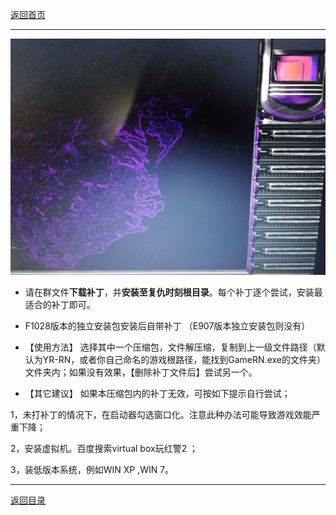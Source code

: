 [返回首页](./Home)

***
 ![](./jiaocheng11.jpg)

- 请在群文件**下载补丁**，并**安装至复仇时刻根目录**。每个补丁逐个尝试，安装最适合的补丁即可。


- F1028版本的独立安装包安装后自带补丁
（E907版本独立安装包则没有）


- 【使用方法】
选择其中一个压缩包，文件解压缩，复制到上一级文件路径（默认为YR-RN，或者你自己命名的游戏根路径，能找到GameRN.exe的文件夹）文件夹内；如果没有效果，【删除补丁文件后】尝试另一个。

- 【其它建议】
如果本压缩包内的补丁无效，可按如下提示自行尝试；

1，未打补丁的情况下，在启动器勾选窗口化。注意此种办法可能导致游戏效能严重下降；

2，安装虚拟机。百度搜索virtual box玩红警2 ；

3，装低版本系统，例如WIN XP ,WIN 7。


***
[返回目录](./常见问题指南)